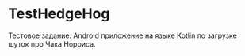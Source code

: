 # TestHedgeHog
Тестовое задание. Android приложение на языке Kotlin по загрузке шуток про Чака Норриса.
